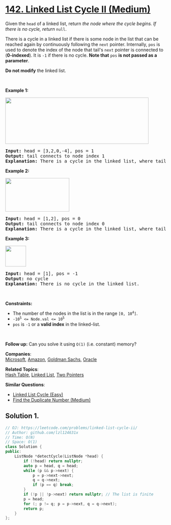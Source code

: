 # [142. Linked List Cycle II (Medium)](https://leetcode.com/problems/linked-list-cycle-ii/)

<p>Given the <code>head</code> of a linked list, return <em>the node where the cycle begins. If there is no cycle, return </em><code>null</code>.</p>

<p>There is a cycle in a linked list if there is some node in the list that can be reached again by continuously following the <code>next</code> pointer. Internally, <code>pos</code> is used to denote the index of the node that tail's <code>next</code> pointer is connected to (<strong>0-indexed</strong>). It is <code>-1</code> if there is no cycle. <strong>Note that</strong> <code>pos</code> <strong>is not passed as a parameter</strong>.</p>

<p><strong>Do not modify</strong> the linked list.</p>

<p>&nbsp;</p>
<p><strong>Example 1:</strong></p>
<img alt="" src="https://assets.leetcode.com/uploads/2018/12/07/circularlinkedlist.png" style="height: 145px; width: 450px;">
<pre><strong>Input:</strong> head = [3,2,0,-4], pos = 1
<strong>Output:</strong> tail connects to node index 1
<strong>Explanation:</strong> There is a cycle in the linked list, where tail connects to the second node.
</pre>

<p><strong>Example 2:</strong></p>
<img alt="" src="https://assets.leetcode.com/uploads/2018/12/07/circularlinkedlist_test2.png" style="height: 105px; width: 201px;">
<pre><strong>Input:</strong> head = [1,2], pos = 0
<strong>Output:</strong> tail connects to node index 0
<strong>Explanation:</strong> There is a cycle in the linked list, where tail connects to the first node.
</pre>

<p><strong>Example 3:</strong></p>
<img alt="" src="https://assets.leetcode.com/uploads/2018/12/07/circularlinkedlist_test3.png" style="height: 65px; width: 65px;">
<pre><strong>Input:</strong> head = [1], pos = -1
<strong>Output:</strong> no cycle
<strong>Explanation:</strong> There is no cycle in the linked list.
</pre>

<p>&nbsp;</p>
<p><strong>Constraints:</strong></p>

<ul>
	<li>The number of the nodes in the list is in the range <code>[0, 10<sup>4</sup>]</code>.</li>
	<li><code>-10<sup>5</sup> &lt;= Node.val &lt;= 10<sup>5</sup></code></li>
	<li><code>pos</code> is <code>-1</code> or a <strong>valid index</strong> in the linked-list.</li>
</ul>

<p>&nbsp;</p>
<p><strong>Follow up:</strong> Can you solve it using <code>O(1)</code> (i.e. constant) memory?</p>


**Companies**:  
[Microsoft](https://leetcode.com/company/microsoft), [Amazon](https://leetcode.com/company/amazon), [Goldman Sachs](https://leetcode.com/company/goldman-sachs), [Oracle](https://leetcode.com/company/oracle)

**Related Topics**:  
[Hash Table](https://leetcode.com/tag/hash-table/), [Linked List](https://leetcode.com/tag/linked-list/), [Two Pointers](https://leetcode.com/tag/two-pointers/)

**Similar Questions**:
* [Linked List Cycle (Easy)](https://leetcode.com/problems/linked-list-cycle/)
* [Find the Duplicate Number (Medium)](https://leetcode.com/problems/find-the-duplicate-number/)

## Solution 1.

```cpp
// OJ: https://leetcode.com/problems/linked-list-cycle-ii/
// Author: github.com/lzl124631x
// Time: O(N)
// Space: O(1)
class Solution {
public:
    ListNode *detectCycle(ListNode *head) {
        if (!head) return nullptr;
        auto p = head, q = head;
        while (p && p->next) {
            p = p->next->next;
            q = q->next;
            if (p == q) break;
        }
        if (!p || !p->next) return nullptr; // The list is finite
        p = head;
        for (; p != q; p = p->next, q = q->next);
        return p;
    }
};
```
